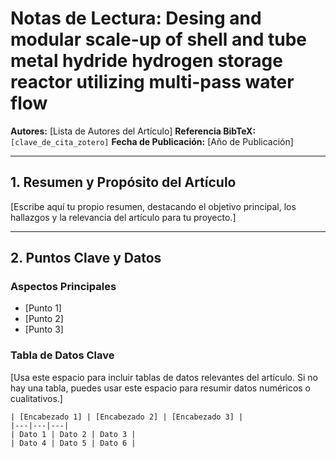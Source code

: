 
# Notas de Lectura: Desing and modular scale-up of shell and tube metal hydride hydrogen storage reactor utilizing multi-pass water flow

**Autores:** [Lista de Autores del Artículo]
**Referencia BibTeX:** `[clave_de_cita_zotero]`
**Fecha de Publicación:** [Año de Publicación]

---

## 1. Resumen y Propósito del Artículo

[Escribe aquí tu propio resumen, destacando el objetivo principal, los hallazgos y la relevancia del artículo para tu proyecto.]

---

## 2. Puntos Clave y Datos

### Aspectos Principales

- [Punto 1]
- [Punto 2]
- [Punto 3]

### Tabla de Datos Clave

[Usa este espacio para incluir tablas de datos relevantes del artículo. Si no hay una tabla, puedes usar este espacio para resumir datos numéricos o cualitativos.]

```mermaid
| [Encabezado 1] | [Encabezado 2] | [Encabezado 3] |
|---|---|---|
| Dato 1 | Dato 2 | Dato 3 |
| Dato 4 | Dato 5 | Dato 6 |
